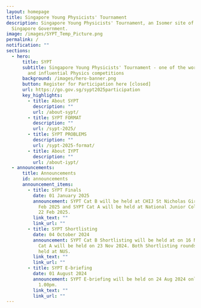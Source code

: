 ```yaml
---
layout: homepage
title: Singapore Young Physicists' Tournament
description: Singapore Young Physicists' Tournament, an Isomer site of the
  Singapore Government.
image: /images/SYPT_Temp_Picture.png
permalink: /
notification: ""
sections:
  - hero:
      title: SYPT
      subtitle: Singapore Young Physicists' Tournament - one of the world's foremost
        and influential Physics competitions
      background: /images/hero-banner.png
      button: Register for Participation here [closed]
      url: https://go.gov.sg/sypt2025participation
      key_highlights:
        - title: About SYPT
          description: ""
          url: /about-sypt/
        - title: SYPT FORMAT
          description: ""
          url: /sypt-2025/
        - title: SYPT PROBLEMS
          description: ""
          url: /sypt-2025-format/
        - title: About IYPT
          description: ""
          url: /about-iypt/
  - announcements:
      title: Announcements
      id: announcements
      announcement_items:
        - title: SYPT Finals
          date: 01 January 2025
          announcement: SYPT Cat B will be held at CHIJ St Nicholas Girls' School on 15
            Feb 2025 and SYPT Cat A will be held at National Junior College on
            22 Feb 2025.
          link_text: ""
          link_url: ""
        - title: SYPT Shortlisting
          date: 04 October 2024
          announcement: SYPT Cat B Shortlisting will be held at on 16 Nov 2024 and SYPT
            Cat A will be held on 23 Nov 2024. Both Shortlisting rounds will be
            held at NUS.
          link_text: ""
          link_url: ""
        - title: SYPT E-briefing
          date: 01 August 2024
          announcement: SYPT E-briefing will be held on 24 Aug 2024 online from 8.45am to
            1.00pm.
          link_text: ""
          link_url: ""
---
```

